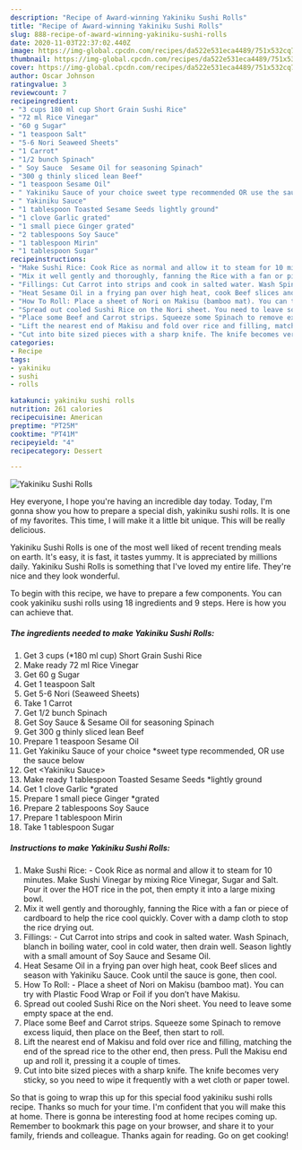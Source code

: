 ```yaml
---
description: "Recipe of Award-winning Yakiniku Sushi Rolls"
title: "Recipe of Award-winning Yakiniku Sushi Rolls"
slug: 888-recipe-of-award-winning-yakiniku-sushi-rolls
date: 2020-11-03T22:37:02.440Z
image: https://img-global.cpcdn.com/recipes/da522e531eca4489/751x532cq70/yakiniku-sushi-rolls-recipe-main-photo.jpg
thumbnail: https://img-global.cpcdn.com/recipes/da522e531eca4489/751x532cq70/yakiniku-sushi-rolls-recipe-main-photo.jpg
cover: https://img-global.cpcdn.com/recipes/da522e531eca4489/751x532cq70/yakiniku-sushi-rolls-recipe-main-photo.jpg
author: Oscar Johnson
ratingvalue: 3
reviewcount: 7
recipeingredient:
- "3 cups 180 ml cup Short Grain Sushi Rice"
- "72 ml Rice Vinegar"
- "60 g Sugar"
- "1 teaspoon Salt"
- "5-6 Nori Seaweed Sheets"
- "1 Carrot"
- "1/2 bunch Spinach"
- " Soy Sauce  Sesame Oil for seasoning Spinach"
- "300 g thinly sliced lean Beef"
- "1 teaspoon Sesame Oil"
- " Yakiniku Sauce of your choice sweet type recommended OR use the sauce below"
- " Yakiniku Sauce"
- "1 tablespoon Toasted Sesame Seeds lightly ground"
- "1 clove Garlic grated"
- "1 small piece Ginger grated"
- "2 tablespoons Soy Sauce"
- "1 tablespoon Mirin"
- "1 tablespoon Sugar"
recipeinstructions:
- "Make Sushi Rice: Cook Rice as normal and allow it to steam for 10 minutes. Make Sushi Vinegar by mixing Rice Vinegar, Sugar and Salt. Pour it over the HOT rice in the pot, then empty it into a large mixing bowl."
- "Mix it well gently and thoroughly, fanning the Rice with a fan or piece of cardboard to help the rice cool quickly. Cover with a damp cloth to stop the rice drying out."
- "Fillings: Cut Carrot into strips and cook in salted water. Wash Spinach, blanch in boiling water, cool in cold water, then drain well. Season lightly with a small amount of Soy Sauce and Sesame Oil."
- "Heat Sesame Oil in a frying pan over high heat, cook Beef slices and season with Yakiniku Sauce. Cook until the sauce is gone, then cool."
- "How To Roll: Place a sheet of Nori on Makisu (bamboo mat). You can try with Plastic Food Wrap or Foil if you don’t have Makisu."
- "Spread out cooled Sushi Rice on the Nori sheet. You need to leave some empty space at the end."
- "Place some Beef and Carrot strips. Squeeze some Spinach to remove excess liquid, then place on the Beef, then start to roll."
- "Lift the nearest end of Makisu and fold over rice and filling, matching the end of the spread rice to the other end, then press. Pull the Makisu end up and roll it, pressing it a couple of times."
- "Cut into bite sized pieces with a sharp knife. The knife becomes very sticky, so you need to wipe it frequently with a wet cloth or paper towel."
categories:
- Recipe
tags:
- yakiniku
- sushi
- rolls

katakunci: yakiniku sushi rolls 
nutrition: 261 calories
recipecuisine: American
preptime: "PT25M"
cooktime: "PT41M"
recipeyield: "4"
recipecategory: Dessert

---
```



![Yakiniku Sushi Rolls](https://img-global.cpcdn.com/recipes/da522e531eca4489/751x532cq70/yakiniku-sushi-rolls-recipe-main-photo.jpg)

Hey everyone, I hope you're having an incredible day today. Today, I'm gonna show you how to prepare a special dish, yakiniku sushi rolls. It is one of my favorites. This time, I will make it a little bit unique. This will be really delicious.



Yakiniku Sushi Rolls is one of the most well liked of recent trending meals on earth. It's easy, it is fast, it tastes yummy. It is appreciated by millions daily. Yakiniku Sushi Rolls is something that I've loved my entire life. They're nice and they look wonderful.


To begin with this recipe, we have to prepare a few components. You can cook yakiniku sushi rolls using 18 ingredients and 9 steps. Here is how you can achieve that.

<!--inarticleads1-->

##### The ingredients needed to make Yakiniku Sushi Rolls:

1. Get 3 cups (*180 ml cup) Short Grain Sushi Rice
1. Make ready 72 ml Rice Vinegar
1. Get 60 g Sugar
1. Get 1 teaspoon Salt
1. Get 5-6 Nori (Seaweed Sheets)
1. Take 1 Carrot
1. Get 1/2 bunch Spinach
1. Get  Soy Sauce &amp; Sesame Oil for seasoning Spinach
1. Get 300 g thinly sliced lean Beef
1. Prepare 1 teaspoon Sesame Oil
1. Get  Yakiniku Sauce of your choice *sweet type recommended, OR use the sauce below
1. Get  &lt;Yakiniku Sauce&gt;
1. Make ready 1 tablespoon Toasted Sesame Seeds *lightly ground
1. Get 1 clove Garlic *grated
1. Prepare 1 small piece Ginger *grated
1. Prepare 2 tablespoons Soy Sauce
1. Prepare 1 tablespoon Mirin
1. Take 1 tablespoon Sugar




<!--inarticleads2-->

##### Instructions to make Yakiniku Sushi Rolls:

1. Make Sushi Rice: - Cook Rice as normal and allow it to steam for 10 minutes. Make Sushi Vinegar by mixing Rice Vinegar, Sugar and Salt. Pour it over the HOT rice in the pot, then empty it into a large mixing bowl.
1. Mix it well gently and thoroughly, fanning the Rice with a fan or piece of cardboard to help the rice cool quickly. Cover with a damp cloth to stop the rice drying out.
1. Fillings: - Cut Carrot into strips and cook in salted water. Wash Spinach, blanch in boiling water, cool in cold water, then drain well. Season lightly with a small amount of Soy Sauce and Sesame Oil.
1. Heat Sesame Oil in a frying pan over high heat, cook Beef slices and season with Yakiniku Sauce. Cook until the sauce is gone, then cool.
1. How To Roll: - Place a sheet of Nori on Makisu (bamboo mat). You can try with Plastic Food Wrap or Foil if you don’t have Makisu.
1. Spread out cooled Sushi Rice on the Nori sheet. You need to leave some empty space at the end.
1. Place some Beef and Carrot strips. Squeeze some Spinach to remove excess liquid, then place on the Beef, then start to roll.
1. Lift the nearest end of Makisu and fold over rice and filling, matching the end of the spread rice to the other end, then press. Pull the Makisu end up and roll it, pressing it a couple of times.
1. Cut into bite sized pieces with a sharp knife. The knife becomes very sticky, so you need to wipe it frequently with a wet cloth or paper towel.




So that is going to wrap this up for this special food yakiniku sushi rolls recipe. Thanks so much for your time. I'm confident that you will make this at home. There is gonna be interesting food at home recipes coming up. Remember to bookmark this page on your browser, and share it to your family, friends and colleague. Thanks again for reading. Go on get cooking!
